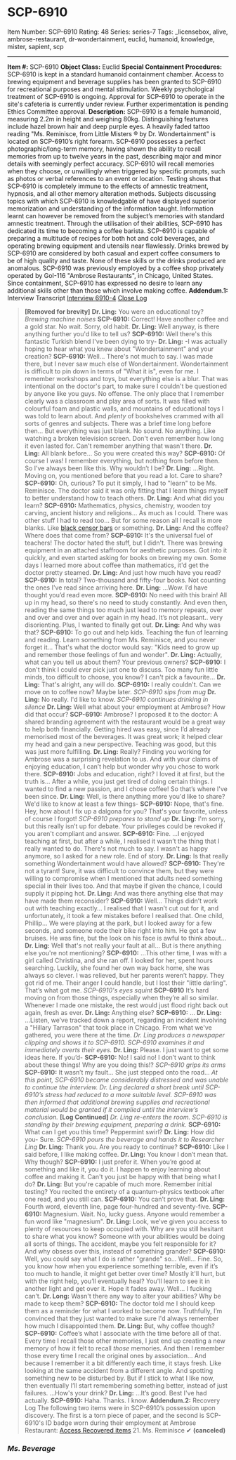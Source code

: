 # SCP-6910
Item Number: SCP-6910
Rating: 48
Series: series-7
Tags: _licensebox, alive, ambrose-restaurant, dr-wondertainment, euclid, humanoid, knowledge, mister, sapient, scp

---

**Item #:** SCP-6910
**Object Class:** Euclid
**Special Containment Procedures:** SCP-6910 is kept in a standard humanoid containment chamber. Access to brewing equipment and beverage supplies has been granted to SCP-6910 for recreational purposes and mental stimulation.
Weekly psychological treatment of SCP-6910 is ongoing. Approval for SCP-6910 to operate in the site's cafeteria is currently under review. Further experimentation is pending Ethics Committee approval.
**Description:** SCP-6910 is a female humanoid, measuring 2.2m in height and weighing 80kg. Distinguishing features include hazel brown hair and deep purple eyes. A heavily faded tattoo reading "Ms. Reminisce, from Little Misters ® by Dr. Wondertainment" is located on SCP-6910’s right forearm.
SCP-6910 possesses a perfect photographic/long-term memory, having shown the ability to recall memories from up to twelve years in the past, describing major and minor details with seemingly perfect accuracy. SCP-6910 will recall memories when they choose, or unwillingly when triggered by specific prompts, such as photos or verbal references to an event or location. Testing shows that SCP-6910 is completely immune to the effects of amnestic treatment, hypnosis, and all other memory alteration methods.
Subjects discussing topics with which SCP-6910 is knowledgable of have displayed superior memorization and understanding of the information taught. Information learnt can however be removed from the subject’s memories with standard amnestic treatment.
Through the utilisation of their abilities, SCP-6910 has dedicated its time to becoming a coffee barista. SCP-6910 is capable of preparing a multitude of recipes for both hot and cold beverages, and operating brewing equipment and utensils near flawlessly. Drinks brewed by SCP-6910 are considered by both casual and expert coffee consumers to be of high quality and taste. None of these skills or the drinks produced are anomalous.
SCP-6910 was previously employed by a coffee shop privately operated by GoI-116 "Ambrose Restaurants", in Chicago, United States. Since containment, SCP-6910 has expressed no desire to learn any additional skills other than those which involve making coffee.
**Addendum.1:** Interview Transcript
[Interview 6910-4](javascript:;)
[Close Log](javascript:;)
> **[Removed for brevity]**
> **Dr. Ling:** You were an educational toy?
> _Brewing machine noises_
> **SCP-6910:** Correct! Have another coffee and a gold star. No wait. Sorry, old habit.
> **Dr. Ling:** Well anyway, is there anything further you'd like to tell us?
> **SCP-6910:** Well there's this fantastic Turkish blend I've been dying to try-
> **Dr. Ling:** -I was actually hoping to hear what you knew about "Wondertainment" and your creation?
> **SCP-6910:** Well… There's not much to say. I was made there, but I never saw much else of Wondertainment. Wondertainment is difficult to pin down in terms of "What it is", even for me. I remember workshops and toys, but everything else is a blur. That was intentional on the doctor's part, to make sure I couldn't be questioned by anyone like you guys. No offense. The only place that I remember clearly was a classroom and play area of sorts. It was filled with colourful foam and plastic walls, and mountains of educational toys I was told to learn about. And _plenty_ of bookshelves crammed with all sorts of genres and subjects.
> There was a brief time long before then… But everything was just blank. No sound. No anything. Like watching a broken television screen. Don't even remember how long it even lasted for. Can't remember anything that wasn't there.
> **Dr. Ling:** All blank before… So you were created this way?
> **SCP-6910:** Of course I was! I remember everything, but nothing from before then. So I’ve always been like this. Why wouldn’t I be?
> **Dr. Ling:** …Right. Moving on, you mentioned before that you read a lot. Care to share? 
> **SCP-6910:** Oh, curious? T﻿o put it simply, I had to "learn" to be Ms. Reminisce. The doctor said it was only fitting that I learn things myself to better understand how to teach others.
> **Dr. Ling:** And what did you learn?
> **SCP-6910:** Mathematics, physics, chemistry, wooden toy carving, ancient history and religions… As much as I could. There was other stuff I had to read too… But for some reason all I recall is more blanks. Like [black censor bars](http://www.scpwiki.com/scp-2148) or something.
> **Dr. Ling:** And the coffee? Where does that come from?
> **SCP-6910:** It's the universal fuel of teachers! The doctor hated the stuff, but I didn't. There was brewing equipment in an attached staffroom for aesthetic purposes. Got into it quickly, and even started asking for books on brewing my own. Some days I learned more about coffee than mathematics, it'd get the doctor pretty steamed.
> **Dr. Ling:** And just how much have you read?
> **SCP-6910:** In total? Two-thousand and fifty-four books. Not counting the ones I've read since arriving here.
> **Dr. Ling:** …Wow. I’d have thought you’d read even more.
> **SCP-6910:** No need with this brain! All up in my head, so there's no need to study constantly. And even then, reading the same things too much just lead to memory repeats, over and over and over and over again in my head. It’s not pleasant.. very disorienting. Plus, I wanted to finally get out.
> **Dr. Ling:** And why was that?
> **SCP-6910:** To go out and help kids. Teaching the fun of learning and reading. Learn something from Ms. Reminisce, and you never forget it… That's what the doctor would say: "Kids need to grow up and remember those feelings of fun and wonder".
> **Dr. Ling:** Actually, what can you tell us about them? Your previous owners?
> **SCP-6910:** I don't think I could ever pick just one to discuss. Too many fun little minds, too difficult to choose, you know? I can't pick a favourite…
> **Dr. Ling:** That's alright, any will do.
> **SCP-6910:** I really couldn't. Can we move on to coffee now? Maybe later.
> _SCP-6910 sips from mug_
> **Dr. Ling:** No really. I'd like to know.
> _SCP-6910 continues drinking in silence_
> **Dr. Ling:** Well what about your employment at Ambrose? How did that occur?
> **SCP-6910:** Ambrose? I proposed it to the doctor: A shared branding agreement with the restaurant would be a great way to help both financially. Getting hired was easy, since I’d already memorised most of the beverages. It was great work; it helped clear my head and gain a new perspective. Teaching was good, but this was just more fulfilling.
> **Dr. Ling:** Really? Finding you working for Ambrose was a surprising revelation to us. And with your claims of enjoying education, I can’t help but wonder why you chose to work there.
> **SCP-6910:** Jobs and education, right? I loved it at first, but the truth is… After a while, you just get tired of doing certain things. I wanted to find a new passion, and I chose coffee! So that’s where I've been since.
> **Dr. Ling:** Well, is there anything more you'd like to share? We'd like to know at least a few things-
> **SCP-6910:** Nope, that's fine. Hey, how about I fix up a dalgona for you? That's your favorite, unless of course I forgot!
> _SCP-6910 prepares to stand up_
> **Dr. Ling:** I'm sorry, but this really isn’t up for debate. Your privileges could be revoked if you aren't compliant and answer.
> **SCP-6910:** Fine. …I enjoyed teaching at first, but after a while, I realised it wasn’t the thing that I really wanted to do. There's not much to say. I wasn't as happy anymore, so I asked for a new role. End of story.
> **Dr. Ling:** Is that really something Wondertainment would have allowed?
> **SCP-6910:** They're not a tyrant! Sure, it was difficult to convince them, but they were willing to compromise when I mentioned that adults need something special in their lives too. And that maybe if given the chance, I could supply it pipping hot.
> **Dr. Ling:** And was there anything else that may have made them reconsider?
> **SCP-6910:** Well… Things didn’t work out with teaching exactly… I realised that I wasn’t cut out for it, and unfortunately, it took a few mistakes before I realised that.
> One child, Phillip… We were playing at the park, but I looked away for a few seconds, and someone rode their bike right into him. He got a few bruises. He was fine, but the look on his face is awful to think about…
> **Dr. Ling:** Well that's not really your fault at all… But is there anything else you're not mentioning?
> **SCP-6910:** …This other time, I was with a girl called Christina, and she ran off. I looked for her, spent hours searching. Luckily, she found her own way back home, she was always so clever. I was relieved, but her parents weren’t happy. They got rid of me. Their anger I could handle, but I lost their "little darling". That’s what got me.
> _SCP-6910's eyes squint_
> **SCP-6910** It’s hard moving on from those things, especially when they’re all so similar. Whenever I made one mistake, the rest would just flood right back out again, fresh as ever.
> **Dr. Ling:** Anything else?
> **SCP-6910:** …
> **Dr. Ling:** …Listen, we’ve tracked down a report, regarding an incident involving a "Hillary Tarrason" that took place in Chicago. From what we've gathered, you were there at the time.
> _Dr. Ling produces a newspaper clipping and shows it to SCP-6910. SCP-6910 examines it and immediately averts their eyes._
> **Dr. Ling:** Please. I just want to get some ideas here. If you’d-
> **SCP-6910:** No! I said no! I don’t want to think about these things! Why are you doing this!?
> _SCP-6910 grips its arms_
> **SCP-6910:** It wasn’t my fault… She just stepped onto the road…
> _At this point, SCP-6910 became considerably distressed and was unable to continue the interview. Dr. Ling declared a short break until SCP-6910’s stress had reduced to a more suitable level. SCP-6910 was then informed that additional brewing supplies and recreational material would be granted if it complied until the interview’s conclusion._
> **[Log Continued]**
> _Dr. Ling re-enters the room. SCP-6910 is standing by their brewing equipment, preparing a drink._
> **SCP-6910:** What can I get you this time? Peppermint swirl?
> **Dr. Ling:** How did you- Sure.
> _SCP-6910 pours the beverage and hands it to Researcher Ling_
> **Dr. Ling:** Thank you. Are you ready to continue?
> **SCP-6910:** Like I said before, I like making coffee.
> **Dr. Ling:** You know I don’t mean that. Why though?
> **SCP-6910:** I just prefer it. When you’re good at something and like it, you do it. I happen to enjoy learning about coffee and making it. Can't you just be happy with that being what I do?
> **Dr. Ling:** But you're capable of much more. Remember initial testing? You recited the entirety of a quantum-physics textbook after one read, and you still can.
> **SCP-6910:** You can’t prove that.
> **Dr. Ling:** Fourth word, eleventh line, page four-hundred and seventy-five.
> **SCP-6910:** Magnesium. Wait. No, lucky guess. Anyone would remember a fun word like "magnesium".
> **Dr. Ling:** Look, we’ve given you access to plenty of resources to keep occupied with. Why are you still hesitant to share what you know? Someone with your abilities would be doing all sorts of things. The accident, maybe you felt responsible for it? And why obsess over this, instead of something grander?
> **SCP-6910:** Well, you could say what I do is rather "grande" so… Well… Fine.
> So, you know how when you experience something terrible, even if it’s too much to handle, it might get better over time? Mostly it'll hurt, but with the right help, you’ll eventually heal? You'll learn to see it in another light and get over it. Hope it fades away. Well… I fucking can’t.
> **Dr. Long:** Wasn't there any way to alter your abilities? Why be made to keep them?
> **SCP-6910:** The doctor told me I should keep them as a reminder for what I worked to become now. Truthfully, I’m convinced that they just wanted to make sure I'd always remember how much I disappointed them.
> **Dr. Ling:** But, why coffee though?
> **SCP-6910:** Coffee’s what I associate with the time before all of that. Every time I recall those other memories, I just end up creating a new memory of how it felt to recall _those_ memories. And then I remember those every time I recall the original ones by association… And because I remember it a bit differently each time, it stays fresh. Like looking at the same accident from a different angle. And spotting something new to be disturbed by. But if I stick to what I like now, then eventually I’ll start remembering something better, instead of just failures. …How's your drink?
> **Dr. Ling:** …It’s good. Best I've had actually.
> **SCP-6910:** Haha. Thanks. I know.
**Addendum.2:** Recovery Log
The following two items were in SCP-6910’s possession upon discovery. The first is a torn piece of paper, and the second is SCP-6910's ID badge worn during their employment at Ambrose Restaurant:
[Access Recovered items](javascript:;)
> 21\. Ms. Reminisce ✔ **(canceled)**
### _Ms. Beverage_